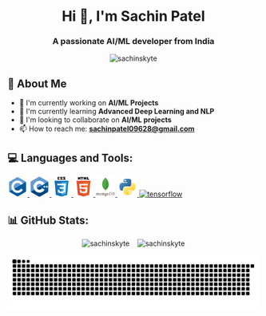 <h1 align="center">Hi 👋, I'm Sachin Patel</h1>
<h3 align="center">A passionate AI/ML developer from India</h3>

<p align="center">
  <img src="https://komarev.com/ghpvc/?username=sachinskyte&label=Profile%20views&color=7a9ce1&style=plastic" alt="sachinskyte" />
</p>

## 🚀 About Me
- 🔭 I'm currently working on **AI/ML Projects**
- 🌱 I'm currently learning **Advanced Deep Learning and NLP**
- 👯 I'm looking to collaborate on **AI/ML projects**
- 📫 How to reach me: **sachinpatel09628@gmail.com**

## 💻 Languages and Tools:
<p align="left"> 
  <a href="https://www.cprogramming.com/" target="_blank" rel="noreferrer"> <img src="https://raw.githubusercontent.com/devicons/devicon/master/icons/c/c-original.svg" alt="c" width="40" height="40"/> </a> 
  <a href="https://www.w3schools.com/cpp/" target="_blank" rel="noreferrer"> <img src="https://raw.githubusercontent.com/devicons/devicon/master/icons/cplusplus/cplusplus-original.svg" alt="cplusplus" width="40" height="40"/> </a> 
  <a href="https://www.w3schools.com/css/" target="_blank" rel="noreferrer"> <img src="https://raw.githubusercontent.com/devicons/devicon/master/icons/css3/css3-original-wordmark.svg" alt="css3" width="40" height="40"/> </a> 
  <a href="https://www.w3.org/html/" target="_blank" rel="noreferrer"> <img src="https://raw.githubusercontent.com/devicons/devicon/master/icons/html5/html5-original-wordmark.svg" alt="html5" width="40" height="40"/> </a> 
  <a href="https://www.mongodb.com/" target="_blank" rel="noreferrer"> <img src="https://raw.githubusercontent.com/devicons/devicon/master/icons/mongodb/mongodb-original-wordmark.svg" alt="mongodb" width="40" height="40"/> </a> 
  <a href="https://www.python.org" target="_blank" rel="noreferrer"> <img src="https://raw.githubusercontent.com/devicons/devicon/master/icons/python/python-original.svg" alt="python" width="40" height="40"/> </a> 
  <a href="https://www.tensorflow.org" target="_blank" rel="noreferrer"> <img src="https://www.vectorlogo.zone/logos/tensorflow/tensorflow-icon.svg" alt="tensorflow" width="40" height="40"/> </a> 
</p>

## 📊 GitHub Stats:
<div align="center">
  <p float="left">
    <img src="https://github-readme-stats.vercel.app/api/top-langs?username=sachinskyte&show_icons=true&theme=dark&hide_border=true&locale=en&layout=compact" alt="sachinskyte" width="45%" />
    &nbsp;&nbsp;
    <img src="https://github-readme-streak-stats.herokuapp.com/?user=sachinskyte&theme=dark" alt="sachinskyte" width="48%" />
  </p>
</div>

<div align="center">
  <picture>
    <source media="(prefers-color-scheme: dark)" srcset="https://raw.githubusercontent.com/sachinskyte/sachinskyte/output/github-snake-dark.svg" />
    <source media="(prefers-color-scheme: light)" srcset="https://raw.githubusercontent.com/sachinskyte/sachinskyte/output/github-snake.svg" />
    <img alt="github-snake" src="https://raw.githubusercontent.com/sachinskyte/sachinskyte/output/github-snake.svg" />
  </picture>
</div>

